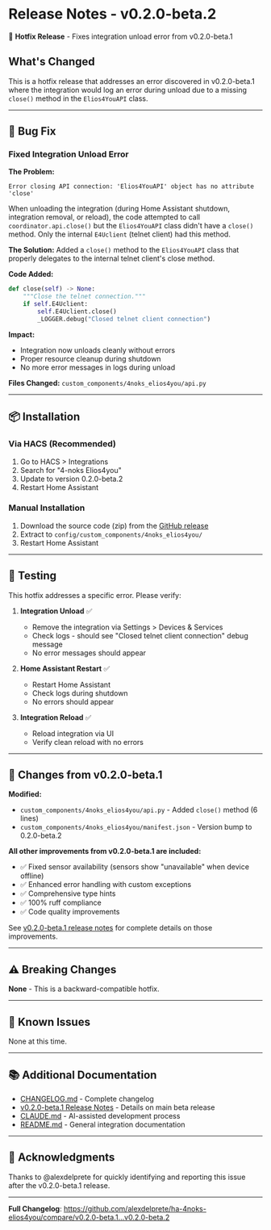 # Release Notes - v0.2.0-beta.2

🔧 **Hotfix Release** - Fixes integration unload error from v0.2.0-beta.1

## What's Changed

This is a hotfix release that addresses an error discovered in v0.2.0-beta.1 where the integration would log an error during unload due to a missing `close()` method in the `Elios4YouAPI` class.

---

## 🐛 Bug Fix

### Fixed Integration Unload Error

**The Problem:**
```
Error closing API connection: 'Elios4YouAPI' object has no attribute 'close'
```

When unloading the integration (during Home Assistant shutdown, integration removal, or reload), the code attempted to call `coordinator.api.close()` but the `Elios4YouAPI` class didn't have a `close()` method. Only the internal `E4Uclient` (telnet client) had this method.

**The Solution:**
Added a `close()` method to the `Elios4YouAPI` class that properly delegates to the internal telnet client's close method.

**Code Added:**
```python
def close(self) -> None:
    """Close the telnet connection."""
    if self.E4Uclient:
        self.E4Uclient.close()
        _LOGGER.debug("Closed telnet client connection")
```

**Impact:**
- Integration now unloads cleanly without errors
- Proper resource cleanup during shutdown
- No more error messages in logs during unload

**Files Changed:** `custom_components/4noks_elios4you/api.py`

---

## 📦 Installation

### Via HACS (Recommended)
1. Go to HACS > Integrations
2. Search for "4-noks Elios4you"
3. Update to version 0.2.0-beta.2
4. Restart Home Assistant

### Manual Installation
1. Download the source code (zip) from the [GitHub release](https://github.com/alexdelprete/ha-4noks-elios4you/releases/tag/v0.2.0-beta.2)
2. Extract to `config/custom_components/4noks_elios4you/`
3. Restart Home Assistant

---

## 🧪 Testing

This hotfix addresses a specific error. Please verify:

1. **Integration Unload** ✅
   - Remove the integration via Settings > Devices & Services
   - Check logs - should see "Closed telnet client connection" debug message
   - No error messages should appear

2. **Home Assistant Restart** ✅
   - Restart Home Assistant
   - Check logs during shutdown
   - No errors should appear

3. **Integration Reload** ✅
   - Reload integration via UI
   - Verify clean reload with no errors

---

## 📝 Changes from v0.2.0-beta.1

**Modified:**
- `custom_components/4noks_elios4you/api.py` - Added `close()` method (6 lines)
- `custom_components/4noks_elios4you/manifest.json` - Version bump to 0.2.0-beta.2

**All other improvements from v0.2.0-beta.1 are included:**
- ✅ Fixed sensor availability (sensors show "unavailable" when device offline)
- ✅ Enhanced error handling with custom exceptions
- ✅ Comprehensive type hints
- ✅ 100% ruff compliance
- ✅ Code quality improvements

See [v0.2.0-beta.1 release notes](v0.2.0-beta.1.md) for complete details on those improvements.

---

## ⚠️ Breaking Changes

**None** - This is a backward-compatible hotfix.

---

## 🐛 Known Issues

None at this time.

---

## 📚 Additional Documentation

- [CHANGELOG.md](../../CHANGELOG.md) - Complete changelog
- [v0.2.0-beta.1 Release Notes](v0.2.0-beta.1.md) - Details on main beta release
- [CLAUDE.md](../../CLAUDE.md) - AI-assisted development process
- [README.md](../../README.md) - General integration documentation

---

## 🙏 Acknowledgments

Thanks to @alexdelprete for quickly identifying and reporting this issue after the v0.2.0-beta.1 release.

---

**Full Changelog**: https://github.com/alexdelprete/ha-4noks-elios4you/compare/v0.2.0-beta.1...v0.2.0-beta.2

